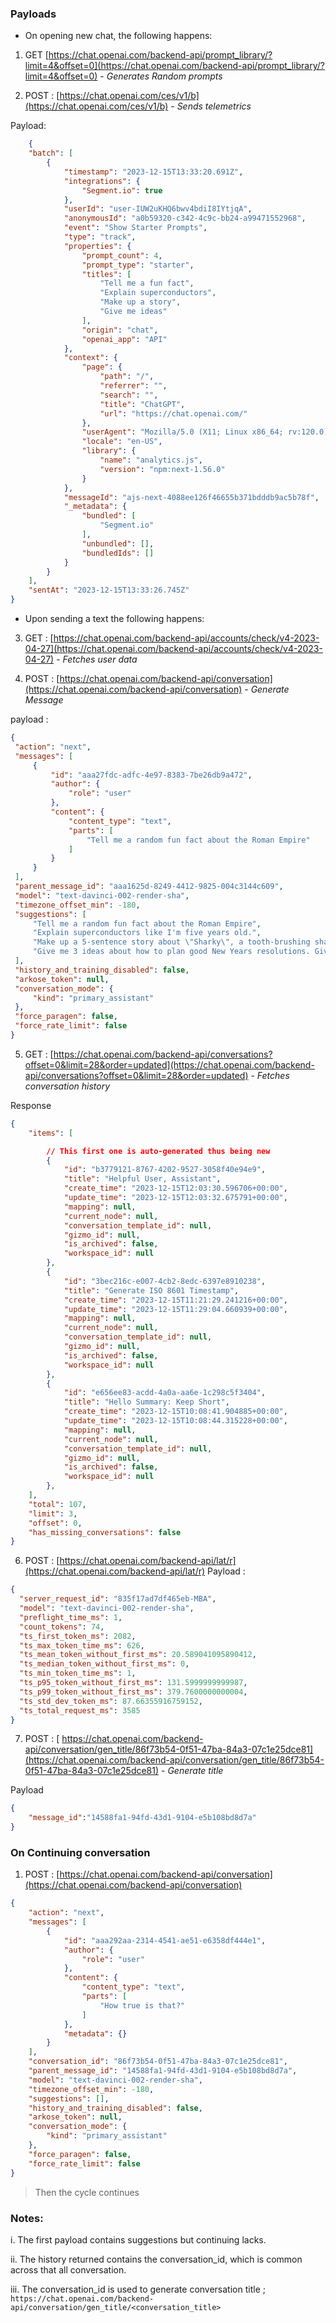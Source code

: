 ### Payloads

- On opening new chat, the following happens:

1. GET [https://chat.openai.com/backend-api/prompt_library/?limit=4&offset=0](https://chat.openai.com/backend-api/prompt_library/?limit=4&offset=0) - *Generates Random prompts*
  
2. POST : [https://chat.openai.com/ces/v1/b](https://chat.openai.com/ces/v1/b) - *Sends telemetrics*
  
  Payload:

```json
    {
    "batch": [
        {
            "timestamp": "2023-12-15T13:33:20.691Z",
            "integrations": {
                "Segment.io": true
            },
            "userId": "user-IUW2uKHQ6bwv4bdiI8IYtjqA",
            "anonymousId": "a0b59320-c342-4c9c-bb24-a99471552968",
            "event": "Show Starter Prompts",
            "type": "track",
            "properties": {
                "prompt_count": 4,
                "prompt_type": "starter",
                "titles": [
                    "Tell me a fun fact",
                    "Explain superconductors",
                    "Make up a story",
                    "Give me ideas"
                ],
                "origin": "chat",
                "openai_app": "API"
            },
            "context": {
                "page": {
                    "path": "/",
                    "referrer": "",
                    "search": "",
                    "title": "ChatGPT",
                    "url": "https://chat.openai.com/"
                },
                "userAgent": "Mozilla/5.0 (X11; Linux x86_64; rv:120.0) Gecko/20100101 Firefox/120.0",
                "locale": "en-US",
                "library": {
                    "name": "analytics.js",
                    "version": "npm:next-1.56.0"
                }
            },
            "messageId": "ajs-next-4088ee126f46655b371bdddb9ac5b78f",
            "_metadata": {
                "bundled": [
                    "Segment.io"
                ],
                "unbundled": [],
                "bundledIds": []
            }
        }
    ],
    "sentAt": "2023-12-15T13:33:26.745Z"
}
```
  
- Upon sending a text the following happens:

3. GET : [https://chat.openai.com/backend-api/accounts/check/v4-2023-04-27](https://chat.openai.com/backend-api/accounts/check/v4-2023-04-27) - *Fetches user data*

4. POST : [https://chat.openai.com/backend-api/conversation](https://chat.openai.com/backend-api/conversation) - *Generate Message*

 payload :
   ```json
   {
    "action": "next",
    "messages": [
        {
            "id": "aaa27fdc-adfc-4e97-8383-7be26db9a472",
            "author": {
                "role": "user"
            },
            "content": {
                "content_type": "text",
                "parts": [
                    "Tell me a random fun fact about the Roman Empire"
                ]
            }
        }
    ],
    "parent_message_id": "aaa1625d-8249-4412-9825-004c3144c609",
    "model": "text-davinci-002-render-sha",
    "timezone_offset_min": -180,
    "suggestions": [
        "Tell me a random fun fact about the Roman Empire",
        "Explain superconductors like I'm five years old.",
        "Make up a 5-sentence story about \"Sharky\", a tooth-brushing shark superhero. Make each sentence a bullet point.",
        "Give me 3 ideas about how to plan good New Years resolutions. Give me some that are personal, family, and professionally-oriented."
    ],
    "history_and_training_disabled": false,
    "arkose_token": null,
    "conversation_mode": {
        "kind": "primary_assistant"
    },
    "force_paragen": false,
    "force_rate_limit": false
}
   ```
   
5. GET : [https://chat.openai.com/backend-api/conversations?offset=0&limit=28&order=updated](https://chat.openai.com/backend-api/conversations?offset=0&limit=28&order=updated) - *Fetches conversation history* 

Response 

```json
{
    "items": [

        // This first one is auto-generated thus being new
        {
            "id": "b3779121-8767-4202-9527-3058f40e94e9",
            "title": "Helpful User, Assistant",
            "create_time": "2023-12-15T12:03:30.596706+00:00",
            "update_time": "2023-12-15T12:03:32.675791+00:00",
            "mapping": null,
            "current_node": null,
            "conversation_template_id": null,
            "gizmo_id": null,
            "is_archived": false,
            "workspace_id": null
        },
        {
            "id": "3bec216c-e007-4cb2-8edc-6397e8910238",
            "title": "Generate ISO 8601 Timestamp",
            "create_time": "2023-12-15T11:21:29.241216+00:00",
            "update_time": "2023-12-15T11:29:04.660939+00:00",
            "mapping": null,
            "current_node": null,
            "conversation_template_id": null,
            "gizmo_id": null,
            "is_archived": false,
            "workspace_id": null
        },
        {
            "id": "e656ee83-acdd-4a0a-aa6e-1c298c5f3404",
            "title": "Hello Summary: Keep Short",
            "create_time": "2023-12-15T10:08:41.904885+00:00",
            "update_time": "2023-12-15T10:08:44.315228+00:00",
            "mapping": null,
            "current_node": null,
            "conversation_template_id": null,
            "gizmo_id": null,
            "is_archived": false,
            "workspace_id": null
        },
    ],
    "total": 107,
    "limit": 3,
    "offset": 0,
    "has_missing_conversations": false
}
```
6. POST : [https://chat.openai.com/backend-api/lat/r](https://chat.openai.com/backend-api/lat/r)
  Payload :
  ```json
  {
    "server_request_id": "835f17ad7df465eb-MBA",
    "model": "text-davinci-002-render-sha",
    "preflight_time_ms": 1,
    "count_tokens": 74,
    "ts_first_token_ms": 2082,
    "ts_max_token_time_ms": 626,
    "ts_mean_token_without_first_ms": 20.589041095890412,
    "ts_median_token_without_first_ms": 0,
    "ts_min_token_time_ms": 1,
    "ts_p95_token_without_first_ms": 131.5999999999987,
    "ts_p99_token_without_first_ms": 379.7600000000004,
    "ts_std_dev_token_ms": 87.66355916759152,
    "ts_total_request_ms": 3585
}
  ```

7. POST : [	https://chat.openai.com/backend-api/conversation/gen_title/86f73b54-0f51-47ba-84a3-07c1e25dce81](https://chat.openai.com/backend-api/conversation/gen_title/86f73b54-0f51-47ba-84a3-07c1e25dce81) - *Generate title*

Payload 

```json
{
    "message_id":"14588fa1-94fd-43d1-9104-e5b108bd8d7a"
}
```

### On Continuing conversation

1. POST : [https://chat.openai.com/backend-api/conversation](https://chat.openai.com/backend-api/conversation)

```json
{
    "action": "next",
    "messages": [
        {
            "id": "aaa292aa-2314-4541-ae51-e6358df444e1",
            "author": {
                "role": "user"
            },
            "content": {
                "content_type": "text",
                "parts": [
                    "How true is that?"
                ]
            },
            "metadata": {}
        }
    ],
    "conversation_id": "86f73b54-0f51-47ba-84a3-07c1e25dce81",
    "parent_message_id": "14588fa1-94fd-43d1-9104-e5b108bd8d7a",
    "model": "text-davinci-002-render-sha",
    "timezone_offset_min": -180,
    "suggestions": [],
    "history_and_training_disabled": false,
    "arkose_token": null,
    "conversation_mode": {
        "kind": "primary_assistant"
    },
    "force_paragen": false,
    "force_rate_limit": false
}
```

> Then the cycle continues

### Notes:

i. The first payload contains suggestions but continuing lacks.

ii. The history returned contains the conversation_id, which is common across that all conversation.

iii. The conversation_id is used to generate conversation title ; `https://chat.openai.com/backend-api/conversation/gen_title/<conversation_title>`
